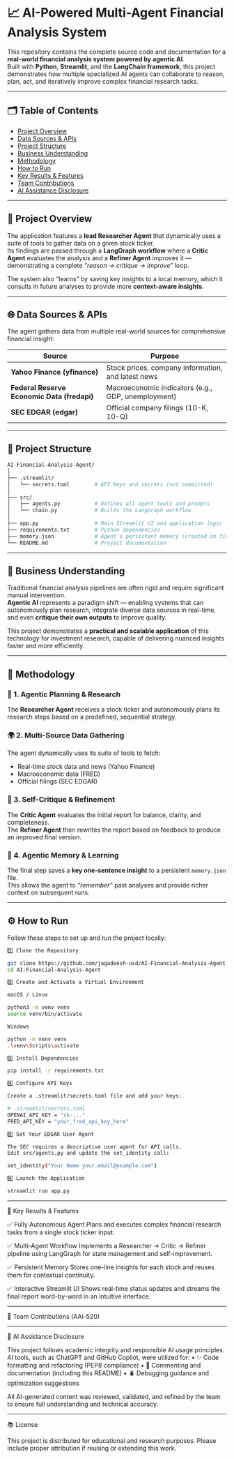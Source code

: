 # 📈 AI-Powered Multi-Agent Financial Analysis System

This repository contains the complete source code and documentation for a **real-world financial analysis system powered by agentic AI**.  
Built with **Python**, **Streamlit**, and the **LangChain framework**, this project demonstrates how multiple specialized AI agents can collaborate to reason, plan, act, and iteratively improve complex financial research tasks.

---

## 🗂️ Table of Contents

- [Project Overview](#project-overview)
- [Data Sources & APIs](#data-sources--apis)
- [Project Structure](#project-structure)
- [Business Understanding](#business-understanding)
- [Methodology](#methodology)
- [How to Run](#how-to-run)
- [Key Results & Features](#key-results--features)
- [Team Contributions](#team-contributions)
- [AI Assistance Disclosure](#ai-assistance-disclosure)

---

## 🧠 Project Overview

The application features a **lead Researcher Agent** that dynamically uses a suite of tools to gather data on a given stock ticker.  
Its findings are passed through a **LangGraph workflow** where a **Critic Agent** evaluates the analysis and a **Refiner Agent** improves it — demonstrating a complete _"reason → critique → improve"_ loop.  

The system also “learns” by saving key insights to a local memory, which it consults in future analyses to provide more **context-aware insights**.

---

## 🌐 Data Sources & APIs

The agent gathers data from multiple real-world sources for comprehensive financial insight:

| Source | Purpose |
|---------|----------|
| **Yahoo Finance (yfinance)** | Stock prices, company information, and latest news |
| **Federal Reserve Economic Data (fredapi)** | Macroeconomic indicators (e.g., GDP, unemployment) |
| **SEC EDGAR (edgar)** | Official company filings (10-K, 10-Q) |

---

## 🧩 Project Structure
```bash
AI-Financial-Analysis-Agent/
│
├── .streamlit/
│   └── secrets.toml        # API Keys and secrets (not committed)
│
├── src/
│   ├── agents.py           # Defines all agent tools and prompts
│   └── chain.py            # Builds the LangGraph workflow
│
├── app.py                  # Main Streamlit UI and application logic
├── requirements.txt        # Python dependencies
├── memory.json             # Agent’s persistent memory (created on first run)
└── README.md               # Project documentation
```
---

## 💼 Business Understanding

Traditional financial analysis pipelines are often rigid and require significant manual intervention.  
**Agentic AI** represents a paradigm shift — enabling systems that can autonomously plan research, integrate diverse data sources in real-time, and even **critique their own outputs** to improve quality.  

This project demonstrates a **practical and scalable application** of this technology for investment research, capable of delivering nuanced insights faster and more efficiently.

---

## 🧮 Methodology

### 🧩 1. Agentic Planning & Research
The **Researcher Agent** receives a stock ticker and autonomously plans its research steps based on a predefined, sequential strategy.

### 🌍 2. Multi-Source Data Gathering
The agent dynamically uses its suite of tools to fetch:
- Real-time stock data and news (Yahoo Finance)
- Macroeconomic data (FRED)
- Official filings (SEC EDGAR)

### 🧠 3. Self-Critique & Refinement
The **Critic Agent** evaluates the initial report for balance, clarity, and completeness.  
The **Refiner Agent** then rewrites the report based on feedback to produce an improved final version.

### 💾 4. Agentic Memory & Learning
The final step saves a **key one-sentence insight** to a persistent `memory.json` file.  
This allows the agent to _“remember”_ past analyses and provide richer context on subsequent runs.

---

## ⚙️ How to Run

Follow these steps to set up and run the project locally:

```bash
1️⃣ Clone the Repository

git clone https://github.com/jagadeesh-usd/AI-Financial-Analysis-Agent.git
cd AI-Financial-Analysis-Agent

2️⃣ Create and Activate a Virtual Environment

macOS / Linux

python3 -m venv venv
source venv/bin/activate

Windows

python -m venv venv
.\venv\Scripts\activate

3️⃣ Install Dependencies

pip install -r requirements.txt

4️⃣ Configure API Keys

Create a .streamlit/secrets.toml file and add your keys:

# .streamlit/secrets.toml
OPENAI_API_KEY = "sk-..."
FRED_API_KEY = "your_fred_api_key_here"

5️⃣ Set Your EDGAR User Agent

The SEC requires a descriptive user agent for API calls.
Edit src/agents.py and update the set_identity call:

set_identity("Your Name your.email@example.com")

6️⃣ Launch the Application

streamlit run app.py
```

---

🚀 Key Results & Features

✅ Fully Autonomous Agent
Plans and executes complex financial research tasks from a single stock ticker input.

✅ Multi-Agent Workflow
Implements a Researcher → Critic → Refiner pipeline using LangGraph for state management and self-improvement.

✅ Persistent Memory
Stores one-line insights for each stock and reuses them for contextual continuity.

✅ Interactive Streamlit UI
Shows real-time status updates and streams the final report word-by-word in an intuitive interface.

---

👥 Team Contributions (AAi-520)


---

🤖 AI Assistance Disclosure

This project follows academic integrity and responsible AI usage principles.
AI tools, such as ChatGPT and GitHub Copilot, were utilized for:
	•	✨ Code formatting and refactoring (PEP8 compliance)
	•	🧾 Commenting and documentation (including this README)
	•	🪲 Debugging guidance and optimization suggestions

All AI-generated content was reviewed, validated, and refined by the team to ensure full understanding and technical accuracy.

---

📚 License

This project is distributed for educational and research purposes.
Please include proper attribution if reusing or extending this work.
